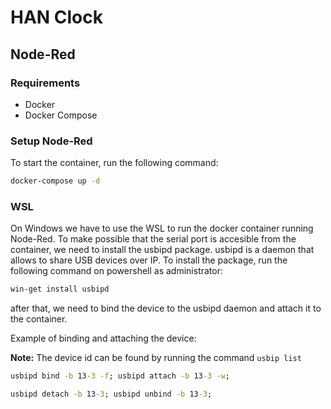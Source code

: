 # HAN Clock

## Node-Red

### Requirements

- Docker
- Docker Compose

### Setup Node-Red

To start the container, run the following command:

```bash
docker-compose up -d
```

### WSL

On Windows we have to use the WSL to run the docker container running Node-Red. To make possible that the serial port is accesible from the container, we need to install the usbipd package. usbipd is a daemon that allows to share USB devices over IP. To install the package, run the following command on powershell as administrator:

```cmd
win-get install usbipd
```

after that, we need to bind the device to the usbipd daemon and attach it to the container.

Example of binding and attaching the device:

**Note:** The device id can be found by running the command `usbip list`

```cmd
usbipd bind -b 13-3 -f; usbipd attach -b 13-3 -w;
```

```cmd
usbipd detach -b 13-3; usbipd unbind -b 13-3;
```
